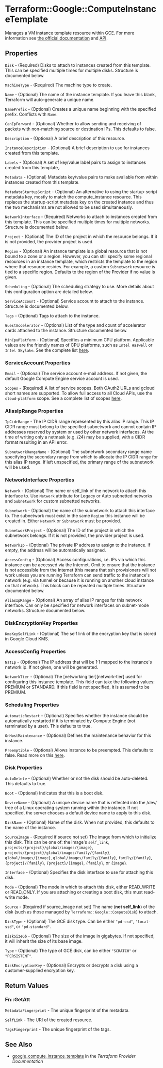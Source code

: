 # Terraform::Google::ComputeInstanceTemplate

Manages a VM instance template resource within GCE. For more information see
[the official documentation](https://cloud.google.com/compute/docs/instance-templates)
and
[API](https://cloud.google.com/compute/docs/reference/latest/instanceTemplates).

## Properties

`Disk` - (Required) Disks to attach to instances created from this template. This can be specified multiple times for multiple disks. Structure is documented below.

`MachineType` - (Required) The machine type to create.

`Name` - (Optional) The name of the instance template. If you leave this blank, Terraform will auto-generate a unique name.

`NamePrefix` - (Optional) Creates a unique name beginning with the specified prefix. Conflicts with `Name`.

`CanIpForward` - (Optional) Whether to allow sending and receiving of packets with non-matching source or destination IPs. This defaults to false.

`Description` - (Optional) A brief description of this resource.

`InstanceDescription` - (Optional) A brief description to use for instances created from this template.

`Labels` - (Optional) A set of key/value label pairs to assign to instances created from this template,.

`Metadata` - (Optional) Metadata key/value pairs to make available from within instances created from this template.

`MetadataStartupScript` - (Optional) An alternative to using the startup-script metadata key, mostly to match the compute_instance resource. This replaces the startup-script metadata key on the created instance and thus the two mechanisms are not allowed to be used simultaneously.

`NetworkInterface` - (Required) Networks to attach to instances created from this template. This can be specified multiple times for multiple networks. Structure is documented below.

`Project` - (Optional) The ID of the project in which the resource belongs. If it is not provided, the provider project is used.

`Region` - (Optional) An instance template is a global resource that is not bound to a zone or a region. However, you can still specify some regional resources in an instance template, which restricts the template to the region where that resource resides. For example, a custom `Subnetwork` resource is tied to a specific region. Defaults to the region of the Provider if no value is given.

`Scheduling` - (Optional) The scheduling strategy to use. More details about this configuration option are detailed below.

`ServiceAccount` - (Optional) Service account to attach to the instance. Structure is documented below.

`Tags` - (Optional) Tags to attach to the instance.

`GuestAccelerator` - (Optional) List of the type and count of accelerator cards attached to the instance. Structure documented below.

`MinCpuPlatform` - (Optional) Specifies a minimum CPU platform. Applicable values are the friendly names of CPU platforms, such as `Intel Haswell` or `Intel Skylake`. See the complete list [here](https://cloud.google.com/compute/docs/instances/specify-min-cpu-platform).

### ServiceAccount Properties

`Email` - (Optional) The service account e-mail address. If not given, the default Google Compute Engine service account is used.

`Scopes` - (Required) A list of service scopes. Both OAuth2 URLs and gcloud short names are supported. To allow full access to all Cloud APIs, use the `cloud-platform` scope. See a complete list of scopes [here](https://cloud.google.com/sdk/gcloud/reference/alpha/compute/instances/set-scopes#--scopes).

### AliasIpRange Properties

`IpCidrRange` - The IP CIDR range represented by this alias IP range. This IP CIDR range must belong to the specified subnetwork and cannot contain IP addresses reserved by system or used by other network interfaces. At the time of writing only a netmask (e.g. /24) may be supplied, with a CIDR format resulting in an API error.

`SubnetworkRangeName` - (Optional) The subnetwork secondary range name specifying the secondary range from which to allocate the IP CIDR range for this alias IP range. If left unspecified, the primary range of the subnetwork will be used.

### NetworkInterface Properties

`Network` - (Optional) The name or self_link of the network to attach this interface to. Use `Network` attribute for Legacy or Auto subnetted networks and `Subnetwork` for custom subnetted networks.

`Subnetwork` - (Optional) the name of the subnetwork to attach this interface to. The subnetwork must exist in the same `Region` this instance will be created in. Either `Network` or `Subnetwork` must be provided.

`SubnetworkProject` - (Optional) The ID of the project in which the subnetwork belongs. If it is not provided, the provider project is used.

`NetworkIp` - (Optional) The private IP address to assign to the instance. If empty, the address will be automatically assigned.

`AccessConfig` - (Optional) Access configurations, i.e. IPs via which this instance can be accessed via the Internet. Omit to ensure that the instance is not accessible from the Internet (this means that ssh provisioners will not work unless you are running Terraform can send traffic to the instance's network (e.g. via tunnel or because it is running on another cloud instance on that network). This block can be repeated multiple times. Structure documented below.

`AliasIpRange` - (Optional) An array of alias IP ranges for this network interface. Can only be specified for network interfaces on subnet-mode networks. Structure documented below.

### DiskEncryptionKey Properties

`KmsKeySelfLink` - (Optional) The self link of the encryption key that is stored in Google Cloud KMS.

### AccessConfig Properties

`NatIp` - (Optional) The IP address that will be 1:1 mapped to the instance's network ip. If not given, one will be generated.

`NetworkTier` - (Optional) The [networking tier][network-tier] used for configuring this instance template. This field can take the following values: PREMIUM or STANDARD. If this field is not specified, it is assumed to be PREMIUM.

### Scheduling Properties

`AutomaticRestart` - (Optional) Specifies whether the instance should be automatically restarted if it is terminated by Compute Engine (not terminated by a user). This defaults to true.

`OnHostMaintenance` - (Optional) Defines the maintenance behavior for this instance.

`Preemptible` - (Optional) Allows instance to be preempted. This defaults to false. Read more on this [here](https://cloud.google.com/compute/docs/instances/preemptible).

### Disk Properties

`AutoDelete` - (Optional) Whether or not the disk should be auto-deleted. This defaults to true.

`Boot` - (Optional) Indicates that this is a boot disk.

`DeviceName` - (Optional) A unique device name that is reflected into the /dev/  tree of a Linux operating system running within the instance. If not specified, the server chooses a default device name to apply to this disk.

`DiskName` - (Optional) Name of the disk. When not provided, this defaults to the name of the instance.

`SourceImage` - (Required if source not set) The image from which to initialize this disk. This can be one of: the image's `self_link`, `projects/{project}/global/images/{image}`, `projects/{project}/global/images/family/{family}`, `global/images/{image}`, `global/images/family/{family}`, `family/{family}`, `{project}/{family}`, `{project}/{image}`, `{family}`, or `{image}`.

`Interface` - (Optional) Specifies the disk interface to use for attaching this disk.

`Mode` - (Optional) The mode in which to attach this disk, either READ_WRITE or READ_ONLY. If you are attaching or creating a boot disk, this must read-write mode.

`Source` - (Required if source_image not set) The name (**not self_link**) of the disk (such as those managed by `Terraform::Google::ComputeDisk`) to attach.

`DiskType` - (Optional) The GCE disk type. Can be either `"pd-ssd"`, `"local-ssd"`, or `"pd-standard"`.

`DiskSizeGb` - (Optional) The size of the image in gigabytes. If not specified, it will inherit the size of its base image.

`Type` - (Optional) The type of GCE disk, can be either `"SCRATCH"` or `"PERSISTENT"`.

`DiskEncryptionKey` - (Optional) Encrypts or decrypts a disk using a customer-supplied encryption key.


## Return Values

### Fn::GetAtt

`MetadataFingerprint` - The unique fingerprint of the metadata.

`SelfLink` - The URI of the created resource.

`TagsFingerprint` - The unique fingerprint of the tags.

## See Also

* [google_compute_instance_template](https://www.terraform.io/docs/providers/google/r/compute_instance_template.html) in the _Terraform Provider Documentation_